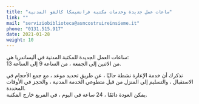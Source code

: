 ```yaml
---
title: "ساعات عمل جديدة وخدمات مكتبة فرانشيسكا كالفو المدنية"
link: ""
mail: "serviziobiblioteca@asmcostruireinsieme.it"
phone: "0131.515.917"
date: 2021-01-28
weight: 10
---
```


ساعات العمل الجديدة للمكتبة المدنية في أليساندريا هي:    
من الاثنين إلى الجمعة ، من الساعة 9 إلى الساعة 13.

نذكرك أن خدمة الإعارة نشطة حاليًا ، عن طريق تحديد موعد ، مع جمع الأحجام في الاستقبال ، والتسليم إلى المنزل من قبل متطوعي الخدمة المدنية ، والحجز في الأوقات المحددة.  
يمكن العودة دائمًا ، 24 ساعة في اليوم ، في المربع خارج المكتبة.
